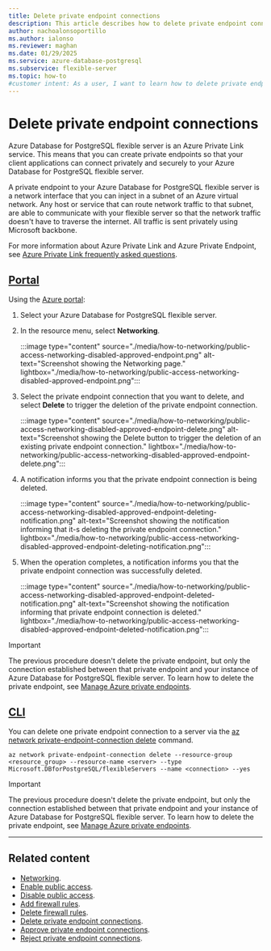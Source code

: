```yaml
---
title: Delete private endpoint connections
description: This article describes how to delete private endpoint connections to an Azure Database for PostgreSQL flexible server.
author: nachoalonsoportillo
ms.author: ialonso
ms.reviewer: maghan
ms.date: 01/29/2025
ms.service: azure-database-postgresql
ms.subservice: flexible-server
ms.topic: how-to
#customer intent: As a user, I want to learn how to delete private endpoint connections to an Azure Database for PostgreSQL flexible server.
---
```


# Delete private endpoint connections

Azure Database for PostgreSQL flexible server is an Azure Private Link service. This means that you can create private endpoints so that your client applications can connect privately and securely to your Azure Database for PostgreSQL flexible server.

A private endpoint to your Azure Database for PostgreSQL flexible server is a network interface that you can inject in a subnet of an Azure virtual network. Any host or service that can route network traffic to that subnet, are able to communicate with your flexible server so that the network traffic doesn't have to traverse the internet. All traffic is sent privately using Microsoft backbone.

For more information about Azure Private Link and Azure Private Endpoint, see [Azure Private Link frequently asked questions](/azure/private-link/private-link-faq).

## [Portal](#tab/portal-delete-private-endpoint-connections)

Using the [Azure portal](https://portal.azure.com/):

1. Select your Azure Database for PostgreSQL flexible server.

2. In the resource menu, select **Networking**.

    :::image type="content" source="./media/how-to-networking/public-access-networking-disabled-approved-endpoint.png" alt-text="Screenshot showing the Networking page." lightbox="./media/how-to-networking/public-access-networking-disabled-approved-endpoint.png":::

3. Select the private endpoint connection that you want to delete, and select **Delete** to trigger the deletion of the private endpoint connection.

    :::image type="content" source="./media/how-to-networking/public-access-networking-disabled-approved-endpoint-delete.png" alt-text="Screenshot showing the Delete button to trigger the deletion of an existing private endpoint connection." lightbox="./media/how-to-networking/public-access-networking-disabled-approved-endpoint-delete.png":::

4. A notification informs you that the private endpoint connection is being deleted.

    :::image type="content" source="./media/how-to-networking/public-access-networking-disabled-approved-endpoint-deleting-notification.png" alt-text="Screenshot showing the notification informing that it-s deleting the private endpoint connection." lightbox="./media/how-to-networking/public-access-networking-disabled-approved-endpoint-deleting-notification.png":::

5. When the operation completes, a notification informs you that the private endpoint connection was successfully deleted.

    :::image type="content" source="./media/how-to-networking/public-access-networking-disabled-approved-endpoint-deleted-notification.png" alt-text="Screenshot showing the notification informing that private endpoint connection is deleted." lightbox="./media/how-to-networking/public-access-networking-disabled-approved-endpoint-deleted-notification.png":::

> [!IMPORTANT]
> The previous procedure doesn't delete the private endpoint, but only the connection established between that private endpoint and your instance of Azure Database for PostgreSQL flexible server. To learn how to delete the private endpoint, see [Manage Azure private endpoints](/azure/private-link/manage-private-endpoint).


## [CLI](#tab/cli-delete-private-endpoint-connection)

You can delete one private endpoint connection to a server via the [az network private-endpoint-connection delete](/cli/azure/network/private-endpoint-connection#az-network-private-endpoint-connection-delete) command.

```azurecli-interactive
az network private-endpoint-connection delete --resource-group <resource_group> --resource-name <server> --type Microsoft.DBforPostgreSQL/flexibleServers --name <connection> --yes
```

> [!IMPORTANT]
> The previous procedure doesn't delete the private endpoint, but only the connection established between that private endpoint and your instance of Azure Database for PostgreSQL flexible server. To learn how to delete the private endpoint, see [Manage Azure private endpoints](/azure/private-link/manage-private-endpoint).

---

## Related content

- [Networking](how-to-networking.md).
- [Enable public access](how-to-networking-servers-deployed-public-access-enable-public-access.md).
- [Disable public access](how-to-networking-servers-deployed-public-access-disable-public-access.md).
- [Add firewall rules](how-to-networking-servers-deployed-public-access-add-firewall-rules.md).
- [Delete firewall rules](how-to-networking-servers-deployed-public-access-delete-firewall-rules.md).
- [Delete private endpoint connections](how-to-networking-servers-deployed-public-access-delete-private-endpoint.md).
- [Approve private endpoint connections](how-to-networking-servers-deployed-public-access-approve-private-endpoint.md).
- [Reject private endpoint connections](how-to-networking-servers-deployed-public-access-reject-private-endpoint.md).
